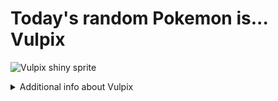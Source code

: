 # Today's random Pokemon is... Vulpix

![Vulpix shiny sprite](https://raw.githubusercontent.com/PokeAPI/sprites/master/sprites/pokemon/shiny/37.png)

<details>
<summary>Additional info about Vulpix</summary>

| srpite type | image |
|------|------|
| back_default | ![Vulpix back_default sprite](https://raw.githubusercontent.com/PokeAPI/sprites/master/sprites/pokemon/back/37.png) |
| back_shiny | ![Vulpix back_shiny sprite](https://raw.githubusercontent.com/PokeAPI/sprites/master/sprites/pokemon/back/shiny/37.png) |
| front_default | ![Vulpix front_default sprite](https://raw.githubusercontent.com/PokeAPI/sprites/master/sprites/pokemon/37.png) | </details>